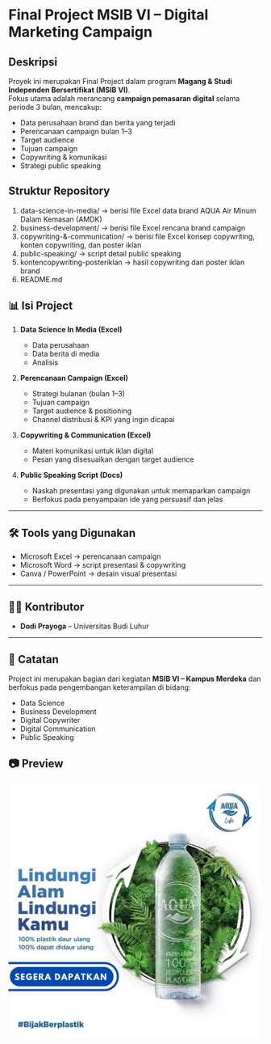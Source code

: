 # Final Project MSIB VI – Digital Marketing Campaign

## Deskripsi
Proyek ini merupakan Final Project dalam program **Magang & Studi Independen Bersertifikat (MSIB VI)**.  
Fokus utama adalah merancang **campaign pemasaran digital** selama periode 3 bulan, mencakup:
- Data perusahaan brand dan berita yang terjadi
- Perencanaan campaign bulan 1–3
- Target audience
- Tujuan campaign
- Copywriting & komunikasi
- Strategi public speaking

## Struktur Repository
1) data-science-in-media/          -> berisi file Excel data brand AQUA Air Minum Dalam Kemasan (AMDK)
2) business-development/           -> berisi file Excel rencana brand campaign
3) copywriting-&-communication/    -> berisi file Excel konsep copywriting, konten copywriting, dan poster iklan
4) public-speaking/                -> script detail public speaking
5) kontencopywriting-posteriklan   -> hasil copywriting dan poster iklan brand
6) README.md

## 📊 Isi Project
1. **Data Science In Media (Excel)**
   - Data perusahaan
   - Data berita di media  
   - Analisis

2. **Perencanaan Campaign (Excel)**  
   - Strategi bulanan (bulan 1–3)
   - Tujuan campaign  
   - Target audience & positioning  
   - Channel distribusi & KPI yang ingin dicapai  

3. **Copywriting & Communication (Excel)**  
   - Materi komunikasi untuk iklan digital  
   - Pesan yang disesuaikan dengan target audience  

4. **Public Speaking Script (Docs)**  
   - Naskah presentasi yang digunakan untuk memaparkan campaign  
   - Berfokus pada penyampaian ide yang persuasif dan jelas  

---

## 🛠 Tools yang Digunakan
- Microsoft Excel → perencanaan campaign  
- Microsoft Word → script presentasi & copywriting  
- Canva / PowerPoint → desain visual presentasi  

---

## 👨‍💻 Kontributor
- **Dodi Prayoga** – Universitas Budi Luhur  

---

## 🔗 Catatan
Project ini merupakan bagian dari kegiatan **MSIB VI – Kampus Merdeka** dan berfokus pada pengembangan keterampilan di bidang:
- Data Science
- Business Development
- Digital Copywriter
- Digital Communication  
- Public Speaking

## 📷 Preview
![Campaign Poster](kontencopywriting-posteriklan/Poster-Iklan-3.png)
